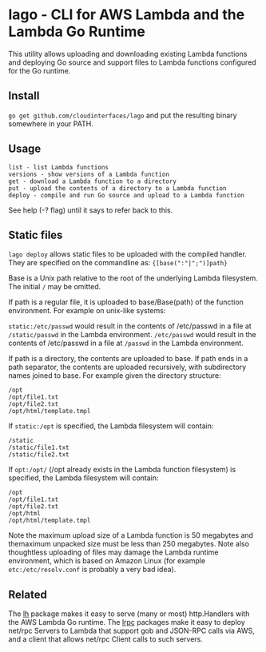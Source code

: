 # lago - CLI for AWS Lambda and the Lambda Go Runtime
This utility allows uploading and downloading existing Lambda functions and deploying Go source and support files to Lambda functions configured for the Go runtime.

## Install

```go get github.com/cloudinterfaces/lago``` and put the resulting binary somewhere in your PATH.

## Usage
```
list - list Lambda functions 
versions - show versions of a Lambda function
get - download a Lambda function to a directory
put - upload the contents of a directory to a Lambda function
deploy - compile and run Go source and upload to a Lambda function
```
See help (-? flag) until it says to refer back to this.

## Static files
```lago deploy``` allows static files to be uploaded with the compiled handler. They are specified on the commandline as:
```{[base(":"|";")]path}```

Base is a Unix path relative to the root of the underlying Lambda filesystem. The initial ```/``` may be omitted.

If path is a regular file, it is uploaded to base/Base(path) of the function environment. For example on unix-like systems:

```static:/etc/passwd``` would result in the contents of /etc/passwd in a file at ```/static/passwd``` in the Lambda environment. ```/etc/passwd``` would result in the contents of /etc/passwd in a file at ```/passwd``` in the Lambda environment.

If path is a directory, the contents are uploaded to base. If path ends in a path separator, the contents are uploaded recursively, with subdirectory names joined to base. For example given the directory structure:
```
/opt
/opt/file1.txt
/opt/file2.txt
/opt/html/template.tmpl
```

If ```static:/opt``` is specified, the Lambda filesystem will contain:

```
/static
/static/file1.txt
/static/file2.txt
```

If ```opt:/opt/``` (/opt already exists in the Lambda function filesystem) is specified, the Lambda filesystem will contain:

```
/opt
/opt/file1.txt
/opt/file2.txt
/opt/html
/opt/html/template.tmpl
```

Note the maximum upload size of a Lambda function is 50 megabytes and themaximum unpacked size must be less than 250 megabytes. Note also thoughtless uploading of files may damage the Lambda runtime environment, which is based on Amazon Linux (for example ```etc:/etc/resolv.conf``` is probably a very bad idea).

## Related
The [lh](https://github.com/cloudinterfaces/lh) package makes it easy to serve (many or most) http.Handlers with the AWS Lambda Go runtime.
The [lrpc](https://github.com/cloudinterfaces/lrpc) packages make it easy to deploy net/rpc Servers to Lambda that support gob and JSON-RPC calls via AWS, and a client that allows net/rpc Client calls to such servers.
